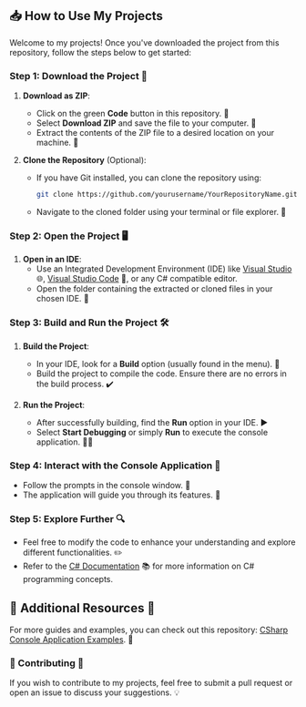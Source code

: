 ## 📥 How to Use My Projects

Welcome to my projects! Once you've downloaded the project from this repository, follow the steps below to get started:

### Step 1: Download the Project 📂

1. **Download as ZIP**:
   - Click on the green **Code** button in this repository. 🌳
   - Select **Download ZIP** and save the file to your computer. 💾
   - Extract the contents of the ZIP file to a desired location on your machine. 📂

2. **Clone the Repository** (Optional):
   - If you have Git installed, you can clone the repository using:
     ```bash
     git clone https://github.com/yourusername/YourRepositoryName.git
     ```
   - Navigate to the cloned folder using your terminal or file explorer. 🧭

### Step 2: Open the Project 🖥️

1. **Open in an IDE**:
   - Use an Integrated Development Environment (IDE) like [Visual Studio](https://visualstudio.microsoft.com/) 🌐, [Visual Studio Code](https://code.visualstudio.com/) 🌟, or any C# compatible editor.
   - Open the folder containing the extracted or cloned files in your chosen IDE. 📂

### Step 3: Build and Run the Project 🛠️

1. **Build the Project**:
   - In your IDE, look for a **Build** option (usually found in the menu). 🔧
   - Build the project to compile the code. Ensure there are no errors in the build process. ✔️

2. **Run the Project**:
   - After successfully building, find the **Run** option in your IDE. ▶️
   - Select **Start Debugging** or simply **Run** to execute the console application. 🏃‍♂️

### Step 4: Interact with the Console Application 💬

- Follow the prompts in the console window. 📜
- The application will guide you through its features. 🚀

### Step 5: Explore Further 🔍

- Feel free to modify the code to enhance your understanding and explore different functionalities. ✏️
- Refer to the [C# Documentation](https://docs.microsoft.com/en-us/dotnet/csharp/) 📚 for more information on C# programming concepts.

## 📖 Additional Resources 🌟

For more guides and examples, you can check out this repository: [CSharp Console Application Examples](https://github.com/anotherusername/AnotherRepository). 🔗

### 🤝 Contributing 👥

If you wish to contribute to my projects, feel free to submit a pull request or open an issue to discuss your suggestions. 💡
